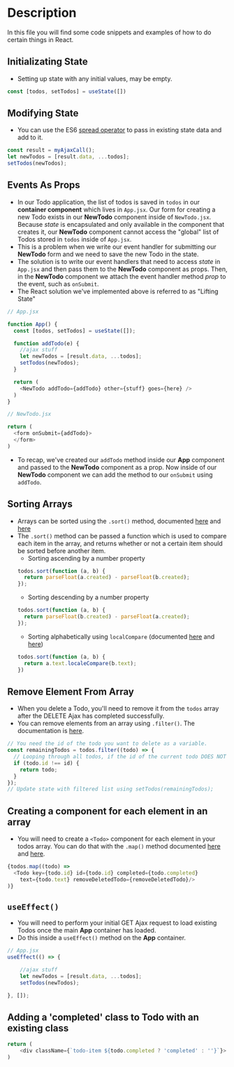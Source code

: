 # Description
In this file you will find some code snippets and examples of how to do certain things in React.

## Initializating State
- Setting up state with any initial values, may be empty.
```javascript
const [todos, setTodos] = useState([])
```
## Modifying State
- You can use the ES6 [spread operator](https://developer.mozilla.org/en-US/docs/Web/JavaScript/Reference/Operators/Spread_syntax) to pass in existing state data and add to it.
```javascript
const result = myAjaxCall();
let newTodos = [result.data, ...todos];
setTodos(newTodos);
```

## Events As Props
- In our Todo application, the list of todos is saved in `todos` in our **container component** which lives in `App.jsx`. Our form for creating a new Todo exists in our **NewTodo** component inside of `NewTodo.jsx`. Because _state_ is encapsulated and only available in the component that creates it, our **NewTodo** component cannot access the "global" list of Todos stored in `todos` inside of `App.jsx`.
- This is a problem when we write our event handler for submitting our **NewTodo** form and we need to save the new Todo in the state.
- The solution is to write our event handlers that need to access _state_ in `App.jsx` and then pass them to the **NewTodo** component as props. Then, in the **NewTodo** component we attach the event handler method _prop_ to the event, such as `onSubmit`.
- The React solution we've implemented above is referred to as "Lifting State"
```javascript
// App.jsx

function App() {
  const [todos, setTodos] = useState([]);

  function addTodo(e) {
    //ajax stuff
    let newTodos = [result.data, ...todos];
    setTodos(newTodos);
  }

  return (
    <NewTodo addTodo={addTodo} other={stuff} goes={here} />
  )
}
```

```javascript
// NewTodo.jsx

return (
  <form onSubmit={addTodo}>
  </form>
)
```

- To recap, we've created our `addTodo` method inside our **App** component and passed to the **NewTodo** component as a prop. Now inside of our **NewTodo** component we can add the method to our `onSubmit` using `addTodo`.

## Sorting Arrays
- Arrays can be sorted using the `.sort()` method, documented [here](https://developer.mozilla.org/en-US/docs/Web/JavaScript/Reference/Global_Objects/Array/sort) and [here](https://www.w3schools.com/jsref/jsref_sort.asp)
- The `.sort()` method can be passed a function which is used to compare each item in the array, and returns whether or not a certain item should be sorted before another item.
  - Sorting ascending by a number property
  ```javascript
  todos.sort(function (a, b) {
    return parseFloat(a.created) - parseFloat(b.created);
  });
  ```
  - Sorting descending by a number property
  ```javascript
  todos.sort(function (a, b) {
    return parseFloat(b.created) - parseFloat(a.created);
  });
  ```
  - Sorting alphabetically using `localCompare` (documented [here](https://developer.mozilla.org/en-US/docs/Web/JavaScript/Reference/Global_Objects/String/localeCompare) and [here](https://www.w3schools.com/jsref/jsref_localecompare.asp))
  ```javascript
  todos.sort(function (a, b) {
    return a.text.localeCompare(b.text);
  })
  ```
## Remove Element From Array
- When you delete a Todo, you'll need to remove it from the `todos` array after the DELETE Ajax has completed successfully.
- You can remove elements from an array using `.filter()`. The documentation is [here](https://developer.mozilla.org/en-US/docs/Web/JavaScript/Reference/Global_Objects/Array/filter).
```javascript
// You need the id of the todo you want to delete as a variable.
const remainingTodos = todos.filter((todo) => {
  // Looping through all todos, if the id of the current todo DOES NOT equal the id of the todo we want to delete, keep it
  if (todo.id !== id) {
    return todo;
  }
});
// Update state with filtered list using setTodos(remainingTodos);
```
## Creating a component for each element in an array
- You will need to create a `<Todo>` component for each element in your todos array. You can do that with the `.map()` method documented [here](https://developer.mozilla.org/en-US/docs/Web/JavaScript/Reference/Global_Objects/Array/map) and [here](https://www.w3schools.com/jsref/jsref_map.asp).
```javascript
{todos.map((todo) =>
  <Todo key={todo.id} id={todo.id} completed={todo.completed}
    text={todo.text} removeDeletedTodo={removeDeletedTodo}/>
)}
```

## `useEffect()`
- You will need to perform your initial GET Ajax request to load existing Todos once the main **App** container has loaded.
- Do this inside a `useEffect()` method on the **App** container.

```javascript
// App.jsx
useEffect(() => {

    //ajax stuff
    let newTodos = [result.data, ...todos];
    setTodos(newTodos);

}, []);
```

## Adding a 'completed' class to Todo with an existing class
```javascript
return (
    <div className={`todo-item ${todo.completed ? 'completed' : ''}`}> TODO GOES HERE </div> 
)
```
